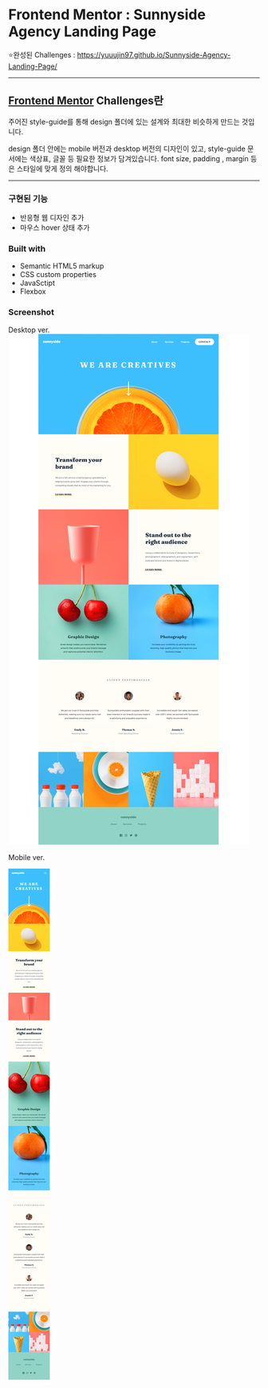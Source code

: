 # Frontend Mentor : Sunnyside Agency Landing Page

⭐완성된 Challenges : https://yuuujin97.github.io/Sunnyside-Agency-Landing-Page/

---

## [Frontend Mentor](https://www.frontendmentor.io/solutions) Challenges란

주어진 style-guide를 통해 design 폴더에 있는 설계와 최대한 비슷하게 만드는 것입니다.

design 폴더 안에는 mobile 버전과 desktop 버전의 디자인이 있고,
style-guide 문서에는 색상표, 글꼴 등 필요한 정보가 담겨있습니다.
font size, padding , margin 등은 스타일에 맞게 정의 해야합니다.

---

### 구현된 기능

- 반응형 웹 디자인 추가
- 마우스 hover 상태 추가

### Built with

- Semantic HTML5 markup
- CSS custom properties
- JavaSctipt
- Flexbox

### Screenshot

Desktop ver.
![Design preview for the Sunnyside Agency Landing Page coding challenge](./screenshot/desktop.png)

Mobile ver.

![Design preview for the Sunnyside Agency Landing Page coding challenge](./screenshot/mobile.png)
